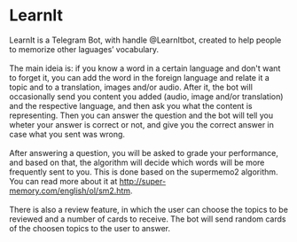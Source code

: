 # LearnIt
LearnIt is a Telegram Bot, with handle @LearnItbot, created to help people to memorize other laguages’ vocabulary.<br />
<br />
The main ideia is: if you know a word in a certain language and don't want to forget it, you can add the word in the foreign language and relate it a topic and to a translation, images and/or audio. After it, the bot will occasionally send you content you added (audio, image and/or translation) and the respective language, and then ask you what the content is representing. Then you can answer the question and the bot will tell you wheter your answer is correct or not, and give you the correct answer in case what you sent was wrong. <br />
<br />
After answering a question, you will be asked to grade your performance, and based on that, the algorithm will decide which words will be more frequently sent to you. This is done based on the supermemo2 algorithm. You can read more about it at http://super-memory.com/english/ol/sm2.htm. <br />
<br />
There is also a review feature, in which the user can choose the topics to be reviewed and a number of cards to receive. The bot will send random cards of the choosen topics to the user to answer. <br />
<br />
